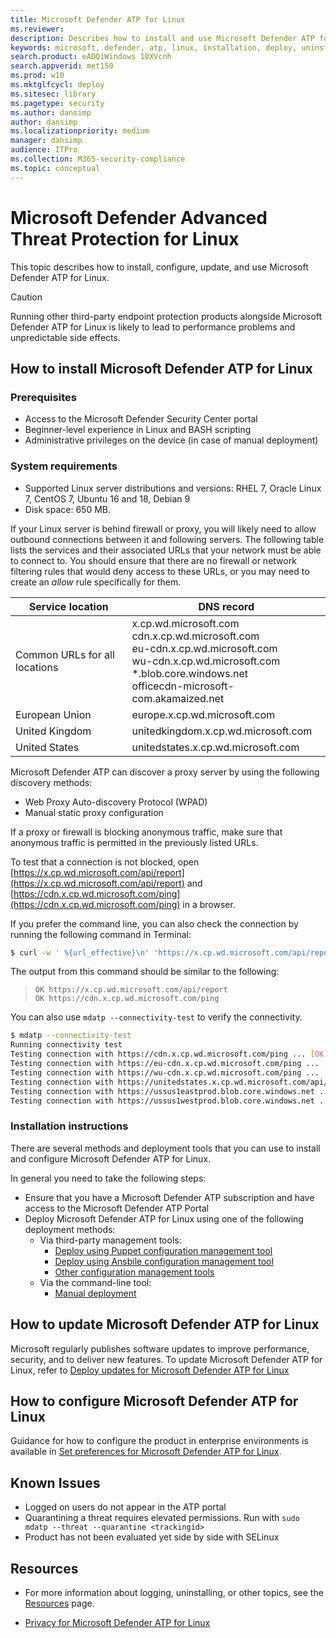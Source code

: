 ```yaml
---
title: Microsoft Defender ATP for Linux
ms.reviewer: 
description: Describes how to install and use Microsoft Defender ATP for Linux.
keywords: microsoft, defender, atp, linux, installation, deploy, uninstallation, puppet, ansible, linux, redhat, ubuntu, debian, sles, suse, centos
search.product: eADQiWindows 10XVcnh
search.appverid: met150
ms.prod: w10
ms.mktglfcycl: deploy
ms.sitesec: library
ms.pagetype: security
ms.author: dansimp
author: dansimp
ms.localizationpriority: medium
manager: dansimp
audience: ITPro
ms.collection: M365-security-compliance 
ms.topic: conceptual
---
```


# Microsoft Defender Advanced Threat Protection for Linux

This topic describes how to install, configure, update, and use Microsoft Defender ATP for Linux.

> [!CAUTION]
> Running other third-party endpoint protection products alongside Microsoft Defender ATP for Linux is likely to lead to performance problems and unpredictable side effects.
 
## How to install Microsoft Defender ATP for Linux

### Prerequisites

- Access to the Microsoft Defender Security Center portal
- Beginner-level experience in Linux and BASH scripting
- Administrative privileges on the device (in case of manual deployment)

### System requirements

- Supported Linux server distributions and versions: RHEL 7, Oracle Linux 7, CentOS 7, Ubuntu 16 and 18, Debian 9
- Disk space: 650 MB. 

If your Linux server is behind firewall or proxy, you will likely need to allow outbound connections between it and following servers. The following table lists the services and their associated URLs that your network must be able to connect to. You should ensure that there are no firewall or network filtering rules that would deny access to these URLs, or you may need to create an *allow* rule specifically for them.

| Service location                         | DNS record              |
| ---------------------------------------- | ----------------------- |
| Common URLs for all locations            |  x.cp.wd.microsoft.com <br/> cdn.x.cp.wd.microsoft.com <br/> eu-cdn.x.cp.wd.microsoft.com <br/> wu-cdn.x.cp.wd.microsoft.com <br/> *.blob.core.windows.net <br/> officecdn-microsoft-com.akamaized.net |
| European Union                           | europe.x.cp.wd.microsoft.com |
| United Kingdom                           | unitedkingdom.x.cp.wd.microsoft.com |
| United States                            | unitedstates.x.cp.wd.microsoft.com |

Microsoft Defender ATP can discover a proxy server by using the following discovery methods:
- Web Proxy Auto-discovery Protocol (WPAD)
- Manual static proxy configuration

If a proxy or firewall is blocking anonymous traffic, make sure that anonymous traffic is permitted in the previously listed URLs.

To test that a connection is not blocked, open [https://x.cp.wd.microsoft.com/api/report](https://x.cp.wd.microsoft.com/api/report) and [https://cdn.x.cp.wd.microsoft.com/ping](https://cdn.x.cp.wd.microsoft.com/ping) in a browser.

If you prefer the command line, you can also check the connection by running the following command in Terminal:

```bash
$ curl -w ' %{url_effective}\n' 'https://x.cp.wd.microsoft.com/api/report' 'https://cdn.x.cp.wd.microsoft.com/ping'
```

The output from this command should be similar to the following:

> `OK https://x.cp.wd.microsoft.com/api/report`  
> `OK https://cdn.x.cp.wd.microsoft.com/ping`

You can also use ```mdatp --connectivity-test``` to verify the connectivity.

```bash
$ mdatp --connectivity-test
Running connectivity test
Testing connection with https://cdn.x.cp.wd.microsoft.com/ping ... [OK]
Testing connection with https://eu-cdn.x.cp.wd.microsoft.com/ping ... [OK]
Testing connection with https://wu-cdn.x.cp.wd.microsoft.com/ping ... [OK]
Testing connection with https://unitedstates.x.cp.wd.microsoft.com/api/report ... [OK]
Testing connection with https://ussus1eastprod.blob.core.windows.net ... [OK]
Testing connection with https://ussus1westprod.blob.core.windows.net ... [OK]
```

### Installation instructions

There are several methods and deployment tools that you can use to install and configure Microsoft Defender ATP for Linux.

In general you need to take the following steps:

- Ensure that you have a Microsoft Defender ATP subscription and have access to the Microsoft Defender ATP Portal
- Deploy Microsoft Defender ATP for Linux using one of the following deployment methods:
  - Via third-party management tools:
    - [Deploy using Puppet configuration management tool](microsoft-defender-atp-linux-install-with-puppet.md)
    - [Deploy using Ansbile configuration management tool](microsoft-defender-atp-linux-install-with-ansible.md)
    - [Other configuration management tools](microsoft-defender-atp-linux-install-with-other-configtool.md)
  - Via the command-line tool:
    - [Manual deployment](microsoft-defender-atp-linux-install-manually.md)

## How to update Microsoft Defender ATP for Linux


Microsoft regularly publishes software updates to improve performance, security, and to deliver new features. To update Microsoft Defender ATP for Linux, refer to [Deploy updates for Microsoft Defender ATP for Linux](microsoft-defender-atp-linux-updates.md)

## How to configure Microsoft Defender ATP for Linux

Guidance for how to configure the product in enterprise environments is available in [Set preferences for Microsoft Defender ATP for Linux](microsoft-defender-atp-linux-preferences.md).

## Known Issues

- Logged on users do not appear in the ATP portal
- Quarantining a threat requires elevated permissions. Run with ```sudo mdatp --threat --quarantine <trackingid>```
- Product has not been evaluated yet side by side with SELinux 


## Resources

- For more information about logging, uninstalling, or other topics, see the [Resources](microsoft-defender-atp-linux-resources.md) page.

- [Privacy for Microsoft Defender ATP for Linux](microsoft-defender-atp-linux-privacy.md)
